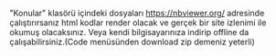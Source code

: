 "Konular" klasörü içindeki dosyaları https://nbviewer.org/ adresinde çalıştırırsanız html kodlar render olacak ve gerçek bir site izlenimi ile okumuş olacaksınız.
Veya kendi bilgisayarınıza indirip offline da çalışabilirsiniz.(Code menüsünden download zip demeniz yeterli)
